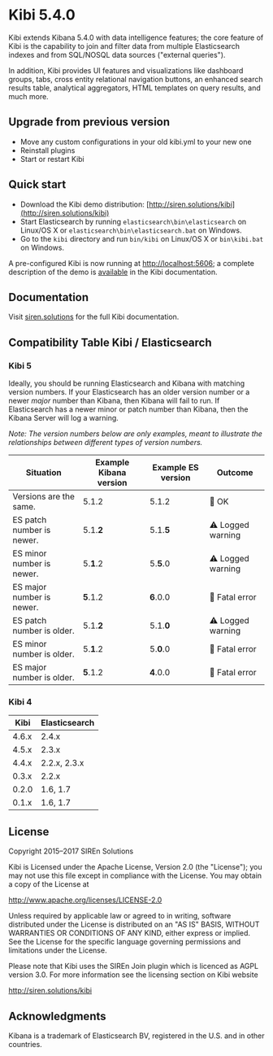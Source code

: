 # Kibi 5.4.0

Kibi extends Kibana 5.4.0 with data intelligence features; the core feature of
Kibi is the capability to join and filter data from multiple Elasticsearch
indexes and from SQL/NOSQL data sources ("external queries").

In addition, Kibi provides UI features and visualizations like dashboard
groups, tabs, cross entity relational navigation buttons, an enhanced search
results table, analytical aggregators, HTML templates on query results, and
much more.

## Upgrade from previous version

* Move any custom configurations in your old kibi.yml to your new one
* Reinstall plugins
* Start or restart Kibi

## Quick start

* Download the Kibi demo distribution: [http://siren.solutions/kibi](http://siren.solutions/kibi)
* Start Elasticsearch by running `elasticsearch\bin\elasticsearch` on Linux/OS X or `elasticsearch\bin\elasticsearch.bat` on Windows.
* Go to the `kibi` directory and run `bin/kibi` on Linux/OS X or `bin\kibi.bat` on Windows.

A pre-configured Kibi is now running at [http://localhost:5606](http://localhost:5606);
a complete description of the demo is [available](https://docs.siren.solutions/#getting_started) in the Kibi documentation.

## Documentation

Visit [siren.solutions](http://siren.solutions/kibi/docs) for the full Kibi
documentation.

## Compatibility Table Kibi / Elasticsearch

### Kibi 5

Ideally, you should be running Elasticsearch and Kibana with matching version numbers. If your Elasticsearch has an older version number or a newer _major_ number than Kibana, then Kibana will fail to run. If Elasticsearch has a newer minor or patch number than Kibana, then the Kibana Server will log a warning.

_Note: The version numbers below are only examples, meant to illustrate the relationships between different types of version numbers._

| Situation                 | Example Kibana version     | Example ES version | Outcome |
| ------------------------- | -------------------------- |------------------- | ------- |
| Versions are the same.    | 5.1.2                      | 5.1.2              | 💚 OK      |
| ES patch number is newer. | 5.1.__2__                  | 5.1.__5__          | ⚠️ Logged warning      |
| ES minor number is newer. | 5.__1__.2                  | 5.__5__.0          | ⚠️ Logged warning      |
| ES major number is newer. | __5__.1.2                  | __6__.0.0          | 🚫 Fatal error      |
| ES patch number is older. | 5.1.__2__                  | 5.1.__0__          | ⚠️ Logged warning      |
| ES minor number is older. | 5.__1__.2                  | 5.__0__.0          | 🚫 Fatal error      |
| ES major number is older. | __5__.1.2                  | __4__.0.0          | 🚫 Fatal error      |

### Kibi 4

Kibi  | Elasticsearch
----- | -------------
4.6.x | 2.4.x
4.5.x | 2.3.x
4.4.x | 2.2.x, 2.3.x
0.3.x | 2.2.x
0.2.0 | 1.6, 1.7
0.1.x | 1.6, 1.7

## License

Copyright 2015–2017 SIREn Solutions

Kibi is Licensed under the Apache License, Version 2.0 (the "License"); you may not use this file except in compliance with the License. You may obtain a copy of the License at

  http://www.apache.org/licenses/LICENSE-2.0

Unless required by applicable law or agreed to in writing, software distributed under the License is distributed on an "AS IS" BASIS, WITHOUT WARRANTIES OR CONDITIONS OF ANY KIND, either express or implied. See the License for the specific language governing permissions and limitations under the License.

Please note that Kibi uses the SIREn Join plugin which is licenced as AGPL version 3.0. 
For more information see the licensing section on Kibi website 

  http://siren.solutions/kibi

## Acknowledgments

Kibana is a trademark of Elasticsearch BV, registered in the U.S. and in other
countries.

